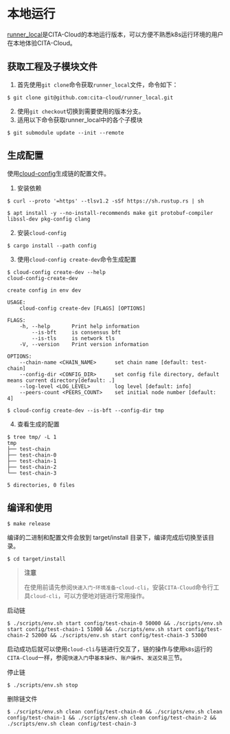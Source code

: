 ﻿# 本地运行

[runner_local](https://github.com/cita-cloud/runner_local)是CITA-Cloud的本地运行版本，可以方便不熟悉k8s运行环境的用户在本地体验CITA-Cloud。

## 获取工程及子模块文件

1. 首先使用`git clone`命令获取`runner_local`文件，命令如下：

```
$ git clone git@github.com:cita-cloud/runner_local.git
```

2. 使用`git checkout`切换到需要使用的版本分支。
3. 适用以下命令获取runner_local中的各个子模块

```
$ git submodule update --init --remote
```

## 生成配置

使用[cloud-config](https://github.com/cita-cloud/cloud-config)生成链的配置文件。

1. 安装依赖

```
$ curl --proto '=https' --tlsv1.2 -sSf https://sh.rustup.rs | sh

$ apt install -y --no-install-recommends make git protobuf-compiler libssl-dev pkg-config clang
```

2. 安装`cloud-config`

```
$ cargo install --path config
```

3. 使用`cloud-config create-dev`命令生成配置

```
$ cloud-config create-dev --help
cloud-config-create-dev 

create config in env dev

USAGE:
    cloud-config create-dev [FLAGS] [OPTIONS]

FLAGS:
    -h, --help       Print help information
        --is-bft     is consensus bft
        --is-tls     is network tls
    -V, --version    Print version information

OPTIONS:
	--chain-name <CHAIN_NAME>      set chain name [default: test-chain]
	--config-dir <CONFIG_DIR>      set config file directory, default means current directory[default: .]
	--log-level <LOG_LEVEL>        log level [default: info]
	--peers-count <PEERS_COUNT>    set initial node number [default: 4]
```

```
$ cloud-config create-dev --is-bft --config-dir tmp
```

4. 查看生成的配置

```
$ tree tmp/ -L 1
tmp
├── test-chain
├── test-chain-0
├── test-chain-1
├── test-chain-2
└── test-chain-3

5 directories, 0 files
```

## 编译和使用

```
$ make release
```

编译的二进制和配置文件会放到 target/install 目录下，编译完成后切换至该目录。

```
$ cd target/install
```

> **注意**
>  
> 在使用前请先参阅`快速入门`-`环境准备`-`cloud-cli`，安装`CITA-Cloud`命令行工具`cloud-cli`，可以方便地对链进行常用操作。

启动链

```
$ ./scripts/env.sh start config/test-chain-0 50000 && ./scripts/env.sh start config/test-chain-1 51000 && ./scripts/env.sh start config/test-chain-2 52000 && ./scripts/env.sh start config/test-chain-3 53000
```

启动成功后就可以使用`cloud-cli`与链进行交互了，链的操作与使用`k8s`运行的`CITA-Cloud`一样，参阅`快速入门`中`基本操作`、`账户操作`、`发送交易`三节。

停止链

```
$ ./scripts/env.sh stop
```

删除链文件

```
$ ./scripts/env.sh clean config/test-chain-0 && ./scripts/env.sh clean config/test-chain-1 && ./scripts/env.sh clean config/test-chain-2 && ./scripts/env.sh clean config/test-chain-3
```


